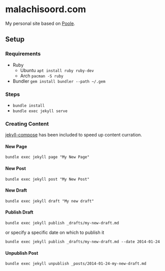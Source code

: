 # malachisoord.com

My personal site based on [Poole][0].

## Setup

### Requirements

- Ruby
  - Ubuntu `apt install ruby ruby-dev`
  - Arch `pacman -S ruby`
- Bundler `gem install bundler --path ~/.gem`

### Steps

- `bundle install`
- `bundle exec jekyll serve`

### Creating Content

[jekyll-compose][1] has been included to speed up content curration. 

#### New Page

`bundle exec jekyll page "My New Page"`

#### New Post

`bundle exec jekyll post "My New Post"`

#### New Draft

`bundle exec jekyll draft "My new draft"`

#### Publish Draft

`bundle exec jekyll publish _drafts/my-new-draft.md`

or specify a specific date on which to publish it

`bundle exec jekyll publish _drafts/my-new-draft.md --date 2014-01-24`

#### Unpublish Post

`bundle exec jekyll unpublish _posts/2014-01-24-my-new-draft.md`

[0]: http://getpoole.com/
[1]: https://github.com/jekyll/jekyll-compose
